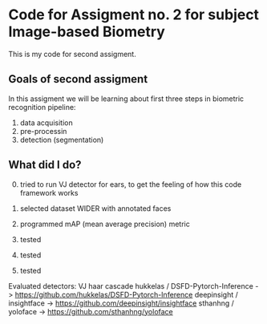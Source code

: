 # Code for Assigment no. 2 for subject Image-based Biometry

This is my code for second assigment.

## Goals of second assigment
In this assigment we will be learning about first three steps in biometric recognition pipeline:
1. data acquisition
2. pre-processin
3. detection (segmentation)


## What did I do?

0. tried to run VJ detector for ears, to get the feeling of how this code framework works

1. selected dataset WIDER with annotated faces
2. programmed mAP (mean average precision) metric
3. tested 
4. tested 
5. tested 



Evaluated detectors:
VJ haar cascade
hukkelas / DSFD-Pytorch-Inference -> https://github.com/hukkelas/DSFD-Pytorch-Inference
deepinsight / insightface -> https://github.com/deepinsight/insightface
sthanhng / yoloface -> https://github.com/sthanhng/yoloface

